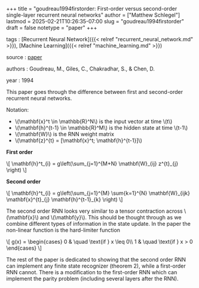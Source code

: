 +++
title = "goudreau1994firstorder: First-order versus second-order single-layer recurrent neural networks"
author = ["Matthew Schlegel"]
lastmod = 2025-02-21T10:26:35-07:00
slug = "goudreau1994firstorder"
draft = false
notetype = "paper"
+++

tags
: [Recurrent Neural Network]({{< relref "recurrent_neural_network.md" >}}), [Machine Learning]({{< relref "machine_learning.md" >}})

source
: [paper](https://ieeexplore.ieee.org/abstract/document/286928?casa_token=E4AtxCXObRwAAAAA:zRCrX-jTWDkLzRKo7vz5JB6T-hrWO52VCzU1_5nON0MqQ9CgLMe0N5t0Wd6QhXKbXOwPHX3o8FY)

authors
: Goudreau, M., Giles, C., Chakradhar, S., &amp; Chen, D.

year
: 1994

This paper goes through the difference between first and second-order recurrent neural networks.

Notation:

-   \\(\mathbf{x}^t \in \mathbb{R}^N\\) is the input vector at time \\(t\\)
-   \\(\mathbf{h}^{t-1} \in \mathbb{R}^M\\) is the hidden state at time \\(t-1\\)
-   \\(\mathbf{W}\\) is the RNN weight matrix
-   \\(\mathbf{z}^{t} = [\mathbf{x}^t; \mathbf{h}^{t-1}]\\)

**First order**

\\[
\mathbf{h}^t\_{i} = g\left(\sum\_{j=1}^{M+N} \mathbf{W}\_{ij} z^{t}\_{j}  \right)
\\]

**Second order**

\\[
\mathbf{h}^t\_{i} = g\left(\sum\_{j=1}^{M} \sum{k=1}^{N} \mathbf{W}\_{ijk} \mathbf{x}^{t}\_{j} \mathbf{h}^{t-1}\_{k}  \right)
\\]

The second order RNN looks very similar to a tensor contraction across \\(\mathbf{x}\\) and \\(\mathbf{y}\\). This should be thought through as we combine different types of information in the state update. In the paper the non-linear function is the hard-limiter function

\\[
g(x) = \begin{cases}
0 & \quad \text{if } x \leq 0\\\\
1 & \quad \text{if } x > 0
\end{cases}
\\]

The rest of the paper is dedicated to showing that the second order RNN can implement any finite state recognizer (theorem 2), while a first-order RNN cannot. There is a modification to the first-order RNN which can implement the parity problem (including several layers after the RNN).
